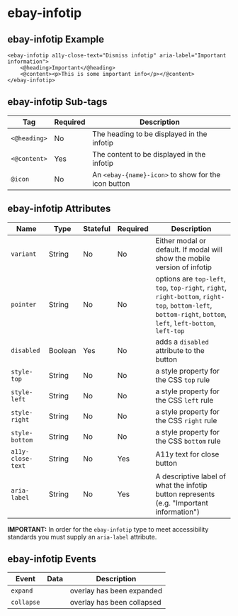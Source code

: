 # ebay-infotip

## ebay-infotip Example

```marko
<ebay-infotip a11y-close-text="Dismiss infotip" aria-label="Important information">
    <@heading>Important</@heading>
    <@content><p>This is some important info</p></@content>
</ebay-infotip>
```

## ebay-infotip Sub-tags

Tag | Required | Description
--- | --- | ---
`<@heading>` | No | The heading to be displayed in the infotip
`<@content>` | Yes | The content to be displayed in the infotip
`@icon` | No | An `<ebay-{name}-icon>` to show for the icon button

## ebay-infotip Attributes

Name | Type | Stateful | Required | Description
--- | --- | --- | --- | ---
`variant` | String | No | No | Either modal or default. If modal will show the mobile version of infotip
`pointer` | String | No | No | options are `top-left`, `top`, `top-right`, `right`, `right-bottom`, `right-top`, `bottom-left`, `bottom-right`, `bottom`, `left`, `left-bottom`, `left-top`
`disabled` | Boolean | Yes | No | adds a `disabled` attribute to the button
`style-top` | String | No | No | a style property for the CSS `top` rule
`style-left` | String | No | No | a style property for the CSS `left` rule
`style-right` | String | No | No | a style property for the CSS `right` rule
`style-bottom` | String | No | No | a style property for the CSS `bottom` rule
`a11y-close-text` | String | No | Yes | A11y text for close button
`aria-label` | String | No | Yes | A descriptive label of what the infotip button represents (e.g. "Important information")

**IMPORTANT:** In order for the `ebay-infotip` type to meet accessibility standards you must supply an `aria-label` attribute.

## ebay-infotip Events

Event | Data | Description
--- | --- | ---
`expand` | | overlay has been expanded
`collapse` | | overlay has been collapsed
